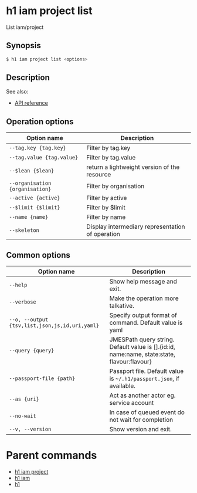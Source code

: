 
# h1 iam project list

List iam/project

## Synopsis

```bash
$ h1 iam project list <options>
```

## Description

See also:

* [API reference](https://api.hyperone.com/v2/docs#operation/iam_project_list)

## Operation options

| Option name                         | Description                                      |
| ----------------------------------- | ------------------------------------------------ |
| ```--tag.key {tag.key}```           | Filter by tag.key                                |
| ```--tag.value {tag.value}```       | Filter by tag.value                              |
| ```--$lean {$lean}```               | return a lightweight version of the resource     |
| ```--organisation {organisation}``` | Filter by organisation                           |
| ```--active {active}```             | Filter by active                                 |
| ```--$limit {$limit}```             | Filter by $limit                                 |
| ```--name {name}```                 | Filter by name                                   |
| ```--skeleton```                    | Display intermediary representation of operation |

## Common options

| Option name                                        | Description                                                                                    |
| -------------------------------------------------- | ---------------------------------------------------------------------------------------------- |
| ```--help```                                       | Show help message and exit.                                                                    |
| ```--verbose```                                    | Make the operation more talkative.                                                             |
| ```--o, --output {tsv,list,json,js,id,uri,yaml}``` | Specify output format of command. Default value is yaml                                        |
| ```--query {query}```                              | JMESPath query string. Default value is [].\{id:id, name:name, state:state, flavour:flavour\}  |
| ```--passport-file {path}```                       | Passport file. Default value is ```~/.h1/passport.json```, if available.                       |
| ```--as {uri}```                                   | Act as another actor eg. service account                                                       |
| ```--no-wait```                                    | In case of queued event do not wait for completion                                             |
| ```--v, --version```                               | Show version and exit.                                                                         |

# Parent commands

* [h1 iam project](./../README.md)
* [h1 iam](./../../README.md)
* [h1](./../../../README.md)
